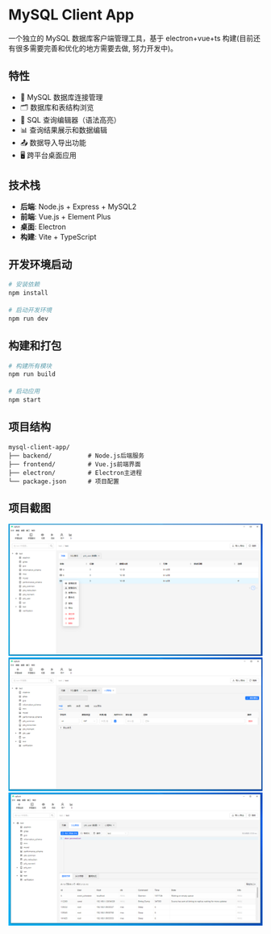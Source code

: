 # MySQL Client App

一个独立的 MySQL 数据库客户端管理工具，基于 electron+vue+ts 构建(目前还有很多需要完善和优化的地方需要去做, 努力开发中)。

## 特性

- 🔗 MySQL 数据库连接管理
- 🗂️ 数据库和表结构浏览
- 📝 SQL 查询编辑器（语法高亮）
- 📊 查询结果展示和数据编辑
- 📤 数据导入导出功能
- 🖥️ 跨平台桌面应用

## 技术栈

- **后端**: Node.js + Express + MySQL2
- **前端**: Vue.js + Element Plus
- **桌面**: Electron
- **构建**: Vite + TypeScript

## 开发环境启动

```bash
# 安装依赖
npm install

# 启动开发环境
npm run dev
```

## 构建和打包

```bash
# 构建所有模块
npm run build

# 启动应用
npm start
```

## 项目结构

```
mysql-client-app/
├── backend/          # Node.js后端服务
├── frontend/         # Vue.js前端界面
├── electron/         # Electron主进程
└── package.json      # 项目配置
```

## 项目截图

![项目截图](docs/images/eg1.png)
![项目截图](docs/images/eg2.png)
![项目截图](docs/images/eg3.png)
